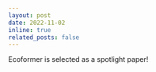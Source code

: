 ```yaml
---
layout: post
date: 2022-11-02
inline: true
related_posts: false
---
```


Ecoformer is selected as a spotlight paper!
